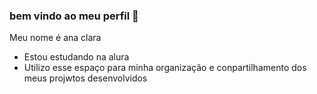 ### bem vindo ao meu perfil 💙

Meu nome é ana clara 
- Estou estudando na alura
- Utilizo esse espaço para minha organização e conpartilhamento dos meus projwtos desenvolvidos
